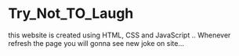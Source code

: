 # Try_Not_TO_Laugh
this website is created using HTML, CSS and JavaScript .. Whenever refresh the page you will gonna see new joke on site... 
